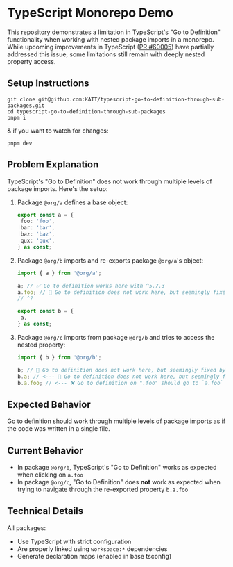 # TypeScript Monorepo Demo

This repository demonstrates a limitation in TypeScript's "Go to Definition" functionality when working with nested package imports in a monorepo. While upcoming improvements in TypeScript ([PR #60005](https://github.com/microsoft/TypeScript/pull/60005)) have partially addressed this issue, some limitations still remain with deeply nested property access.

## Setup Instructions

```shell
git clone git@github.com:KATT/typescript-go-to-definition-through-sub-packages.git
cd typescript-go-to-definition-through-sub-packages
pnpm i
```

& if you want to watch for changes:

```shell
pnpm dev
```

## Problem Explanation

TypeScript's "Go to Definition" does not work through multiple levels of package imports. Here's the setup:

1. Package `@org/a` defines a base object:

   ```typescript
   export const a = {
   	foo: 'foo',
   	bar: 'bar',
   	baz: 'baz',
   	qux: 'qux',
   } as const;
   ```

1. Package `@org/b` imports and re-exports package `@org/a`'s object:

   ```typescript
   import { a } from '@org/a';

   a; // ✅ Go to definition works here with ^5.7.3
   a.foo; // 🚧 Go to definition does not work here, but seemingly fixed by https://github.com/microsoft/TypeScript/pull/60005
   // ^?

   export const b = {
   	a,
   } as const;
   ```

1. Package `@org/c` imports from package `@org/b` and tries to access the nested property:

   ```typescript
   import { b } from '@org/b';

   b; // 🚧 Go to definition does not work here, but seemingly fixed by https://github.com/microsoft/TypeScript/pull/60005
   b.a; // <--- 🚧 Go to definition does not work here, but seemingly fixed by https://github.com/microsoft/TypeScript/pull/60005
   b.a.foo; // <--- ❌ Go to definition on ".foo" should go to `a.foo` in `@org/a`, but instead goes to end of file in `@org/b`
   ```

## Expected Behavior

Go to definition should work through multiple levels of package imports as if the code was written in a single file.

## Current Behavior

- In package `@org/b`, TypeScript's "Go to Definition" works as expected when clicking on `a.foo`
- In package `@org/c`, "Go to Definition" does **not** work as expected when trying to navigate through the re-exported property `b.a.foo`

## Technical Details

All packages:

- Use TypeScript with strict configuration
- Are properly linked using `workspace:*` dependencies
- Generate declaration maps (enabled in base tsconfig)
